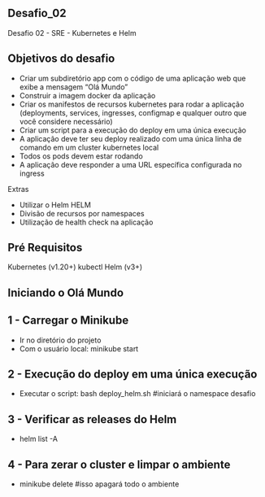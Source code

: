 ## Desafio_02
 Desafio 02 - SRE - Kubernetes e Helm 

## Objetivos do desafio

- Criar um subdiretório app com o código de uma aplicação web que exibe a mensagem “Olá Mundo”
- Construir a imagem docker da aplicação
- Criar os manifestos de recursos kubernetes para rodar a aplicação (deployments, services, ingresses, configmap e qualquer outro que você considere necessário)
- Criar um script para a execução do deploy em uma única execução
- A aplicação deve ter seu deploy realizado com uma única linha de comando em um cluster kubernetes local
- Todos os pods devem estar rodando
- A aplicação deve responder a uma URL específica configurada no ingress

Extras

- Utilizar o Helm HELM
- Divisão de recursos por namespaces
- Utilização de health check na aplicação

## Pré Requisitos

Kubernetes (v1.20+)
kubectl
Helm (v3+)

## Iniciando o Olá Mundo

## 1 - Carregar o Minikube

- Ir no diretório do projeto
- Com o usuário local: minikube start

## 2 - Execução do deploy em uma única execução

- Executar o script: bash deploy_helm.sh #iniciará o namespace desafio

## 3 - Verificar as releases do Helm

- helm list -A

## 4 - Para zerar o cluster e limpar o ambiente

- minikube delete #isso apagará todo o ambiente
